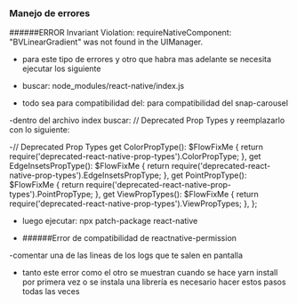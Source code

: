 ### Manejo de errores

######ERROR  Invariant Violation: requireNativeComponent: "BVLinearGradient" was not found in the UIManager.

- para este tipo de errores y otro que habra mas adelante se necesita ejecutar los siguiente

- buscar: node_modules/react-native/index.js

- todo sea para compatibilidad del: para compatibilidad del snap-carousel

-dentro del archivo index buscar: // Deprecated Prop Types
y reemplazarlo con lo siguiente:

-// Deprecated Prop Types
  get ColorPropType(): $FlowFixMe {
    return require('deprecated-react-native-prop-types').ColorPropType;
  },
  get EdgeInsetsPropType(): $FlowFixMe {
    return require('deprecated-react-native-prop-types').EdgeInsetsPropType;
  },
  get PointPropType(): $FlowFixMe {
    return require('deprecated-react-native-prop-types').PointPropType;
  },
  get ViewPropTypes(): $FlowFixMe {
    return require('deprecated-react-native-prop-types').ViewPropTypes;
  },
};

- luego ejecutar: npx patch-package react-native

- ######Error de compatibilidad de reactnative-permission

-comentar una de las lineas de los logs que te salen en pantalla

- tanto este error como el otro se muestran cuando se hace yarn install por primera vez o se instala una librería es necesario hacer estos pasos todas las veces

